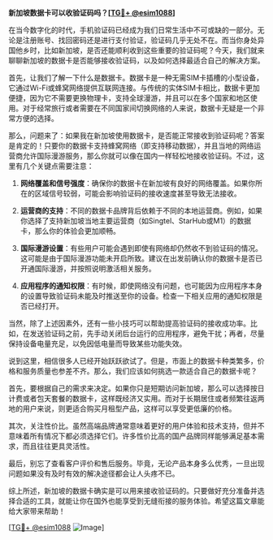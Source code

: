 **新加坡数据卡可以收验证码吗？[[TG💪+ @esim1088](https://t.me/s/esim1088)]**

在当今数字化的时代，手机验证码已经成为我们日常生活中不可或缺的一部分。无论是注册账号、找回密码还是进行支付验证，验证码几乎无处不在。而当你身处异国他乡时，比如新加坡，是否还能顺利收到这些重要的验证码呢？今天，我们就来聊聊新加坡的数据卡是否能够接收验证码，以及如何选择最适合自己的解决方案。

首先，让我们了解一下什么是数据卡。数据卡是一种无需SIM卡插槽的小型设备，它通过Wi-Fi或蜂窝网络提供互联网连接。与传统的实体SIM卡相比，数据卡更加便捷，因为它不需要更换物理卡，支持全球漫游，并且可以在多个国家和地区使用。对于经常旅行或者需要在不同国家间切换网络的人来说，数据卡无疑是一个非常方便的选择。

那么，问题来了：如果我在新加坡使用数据卡，是否能正常接收到验证码呢？答案是肯定的！只要你的数据卡支持蜂窝网络（即支持移动数据），并且当地的网络运营商允许国际漫游服务，那么你就可以像在国内一样轻松地接收验证码。不过，这里有几个关键点需要注意：

1. **网络覆盖和信号强度**：确保你的数据卡在新加坡有良好的网络覆盖。如果你所在的区域信号较弱，可能会影响验证码的接收速度甚至导致无法接收。
   
2. **运营商的支持**：不同的数据卡品牌背后依赖于不同的本地运营商。例如，如果你选择了支持新加坡当地主要运营商（如Singtel、StarHub或M1）的数据卡，那么你的体验会更加顺畅。

3. **国际漫游设置**：有些用户可能会遇到即使有网络却仍然收不到验证码的情况。这可能是由于国际漫游功能未开启所致。建议在出发前确认你的数据卡是否已开通国际漫游，并按照说明激活相关服务。

4. **应用程序的通知权限**：有时候，即使网络没有问题，也可能因为应用程序本身的设置导致验证码未能及时推送至你的设备。检查一下相关应用的通知权限是否已经打开。

当然，除了上述因素外，还有一些小技巧可以帮助提高验证码的接收成功率。比如，在发送验证码之前，先手动关闭后台运行的应用程序，避免干扰；再者，尽量保持设备电量充足，以免因低电量而导致某些功能失效。

说到这里，相信很多人已经开始跃跃欲试了。但是，市面上的数据卡种类繁多，价格和服务质量也参差不齐。那么，我们应该如何挑选一款适合自己的数据卡呢？

首先，要根据自己的需求来决定。如果你只是短期访问新加坡，那么可以选择按日计费或者包天套餐的数据卡，这样既经济又实用。而对于长期居住或者频繁往返两地的用户来说，则更适合购买月租型产品，这样可以享受更低廉的价格。

其次，关注性价比。虽然高端品牌通常意味着更好的用户体验和技术支持，但并不意味着所有情况下都必须选择它们。许多性价比高的国产品牌同样能够满足基本需求，而且往往更具灵活性。

最后，别忘了查看客户评价和售后服务。毕竟，无论产品本身多么优秀，一旦出现问题如果没有及时有效的解决途径都会让人头疼不已。

综上所述，新加坡的数据卡确实是可以用来接收验证码的。只要做好充分准备并选择合适的工具，就能让你在国外也能享受到无缝衔接的服务体验。希望这篇文章能给大家带来帮助！

[[TG💪+ @esim1088](https://t.me/s/esim1088) ![Image](https://i.postimg.cc/4NQfJmqS/Snipaste-2025-05-13-00-14-12.png)]